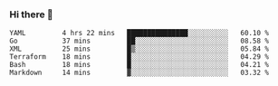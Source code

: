 ### Hi there 👋


<!--START_SECTION:waka-->

```text
YAML         4 hrs 22 mins   ███████████████░░░░░░░░░░   60.10 %
Go           37 mins         ██░░░░░░░░░░░░░░░░░░░░░░░   08.58 %
XML          25 mins         █▒░░░░░░░░░░░░░░░░░░░░░░░   05.84 %
Terraform    18 mins         █░░░░░░░░░░░░░░░░░░░░░░░░   04.29 %
Bash         18 mins         █░░░░░░░░░░░░░░░░░░░░░░░░   04.21 %
Markdown     14 mins         ▓░░░░░░░░░░░░░░░░░░░░░░░░   03.32 %
```

<!--END_SECTION:waka-->

<!--
**ssrahul96/ssrahul96** is a ✨ _special_ ✨ repository because its `README.md` (this file) appears on your GitHub profile.

Here are some ideas to get you started:

- 🔭 I’m currently working on ...
- 🌱 I’m currently learning ...
- 👯 I’m looking to collaborate on ...
- 🤔 I’m looking for help with ...
- 💬 Ask me about ...
- 📫 How to reach me: ...
- 😄 Pronouns: ...
- ⚡ Fun fact: ...
-->

